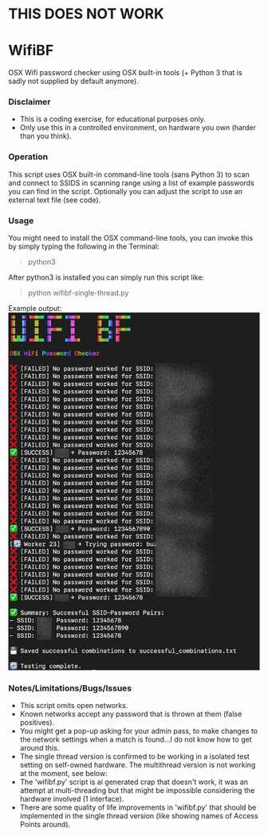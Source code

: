 # THIS DOES NOT WORK

# WifiBF
 OSX Wifi password checker using OSX built-in tools (+ Python 3 that is sadly not supplied by default anymore).
 

### Disclaimer
* This is a coding exercise, for educational purposes only.
* Only use this in a controlled environment, on hardware you own (harder than you think). 


### Operation
This script uses OSX built-in command-line tools (sans Python 3) to scan and connect to SSIDS in scanning range using a list of example passwords you can find in the script. Optionally you can adjust the script to use an external text file (see code). 

### Usage
You might need to install the OSX command-line tools, you can invoke this by simply typing the following in the Terminal:
 
> python3
 
After python3 is installed you can simply run this script like:

> python wifibf-single-thread.py

Example output:
![](scrot.jpg)



### Notes/Limitations/Bugs/Issues
* This script omits open networks.
* Known networks accept any password that is thrown at them (false positives). 
* You might get a pop-up asking for your admin pass, to make changes to the network settings when a match is found...I do not know how to get around this.
* The single thread version is confirmed to be working in a isolated test setting on self-owned hardware. The multithread version is not working at the moment, see below:
* The 'wifibf.py' script is ai generated crap that doesn't work, it was an attempt at multi-threading but that might be impossible considering the hardware involved (1 interface).
* There are some quality of life improvements in 'wifibf.py' that should be implemented in the single thread version (like showing names of Access Points around).
